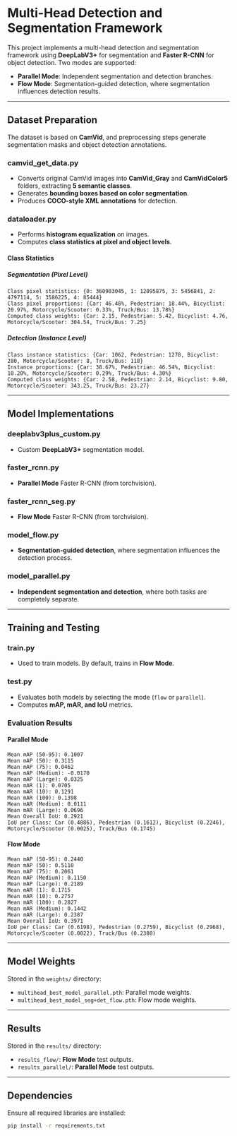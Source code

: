 # **Multi-Head Detection and Segmentation Framework**
This project implements a multi-head detection and segmentation framework using **DeepLabV3+** for segmentation and **Faster R-CNN** for object detection. Two modes are supported:

- **Parallel Mode**: Independent segmentation and detection branches.
- **Flow Mode**: Segmentation-guided detection, where segmentation influences detection results.

---

## **Dataset Preparation**
The dataset is based on **CamVid**, and preprocessing steps generate segmentation masks and object detection annotations.

### **camvid_get_data.py**
- Converts original CamVid images into **CamVid_Gray** and **CamVidColor5** folders, extracting **5 semantic classes**.
- Generates **bounding boxes based on color segmentation**.
- Produces **COCO-style XML annotations** for detection.

### **dataloader.py**
- Performs **histogram equalization** on images.
- Computes **class statistics at pixel and object levels**.

#### **Class Statistics**
##### **Segmentation (Pixel Level)**
    Class pixel statistics: {0: 360903045, 1: 12095875, 3: 5456841, 2: 4797114, 5: 3586225, 4: 85444} 
    Class pixel proportions: {Car: 46.48%, Pedestrian: 18.44%, Bicyclist: 20.97%, Motorcycle/Scooter: 0.33%, Truck/Bus: 13.78%} 
    Computed class weights: {Car: 2.15, Pedestrian: 5.42, Bicyclist: 4.76, Motorcycle/Scooter: 304.54, Truck/Bus: 7.25}

##### **Detection (Instance Level)**
    Class instance statistics: {Car: 1062, Pedestrian: 1278, Bicyclist: 280, Motorcycle/Scooter: 8, Truck/Bus: 118} 
    Instance proportions: {Car: 38.67%, Pedestrian: 46.54%, Bicyclist: 10.20%, Motorcycle/Scooter: 0.29%, Truck/Bus: 4.30%} 
    Computed class weights: {Car: 2.58, Pedestrian: 2.14, Bicyclist: 9.80, Motorcycle/Scooter: 343.25, Truck/Bus: 23.27}


---

## **Model Implementations**
### **deeplabv3plus_custom.py**
- Custom **DeepLabV3+** segmentation model.

### **faster_rcnn.py**
- **Parallel Mode** Faster R-CNN (from torchvision).

### **faster_rcnn_seg.py**
- **Flow Mode** Faster R-CNN (from torchvision).

### **model_flow.py**
- **Segmentation-guided detection**, where segmentation influences the detection process.

### **model_parallel.py**
- **Independent segmentation and detection**, where both tasks are completely separate.

---

## **Training and Testing**
### **train.py**
- Used to train models. By default, trains in **Flow Mode**.

### **test.py**
- Evaluates both models by selecting the mode (`flow` or `parallel`).
- Computes **mAP, mAR, and IoU** metrics.

### **Evaluation Results**
#### **Parallel Mode**
    Mean mAP (50-95): 0.1007
    Mean mAP (50): 0.3115
    Mean mAP (75): 0.0462
    Mean mAP (Medium): -0.0170
    Mean mAP (Large): 0.0325
    Mean mAR (1): 0.0705
    Mean mAR (10): 0.1291
    Mean mAR (100): 0.1398
    Mean mAR (Medium): 0.0111
    Mean mAR (Large): 0.0696
    Mean Overall IoU: 0.2921
    IoU per Class: Car (0.4886), Pedestrian (0.1612), Bicyclist (0.2246), Motorcycle/Scooter (0.0025), Truck/Bus (0.1745)
#### **Flow Mode**


    Mean mAP (50-95): 0.2440
    Mean mAP (50): 0.5110
    Mean mAP (75): 0.2061
    Mean mAP (Medium): 0.1150
    Mean mAP (Large): 0.2189
    Mean mAR (1): 0.1715
    Mean mAR (10): 0.2757
    Mean mAR (100): 0.2827
    Mean mAR (Medium): 0.1442
    Mean mAR (Large): 0.2387
    Mean Overall IoU: 0.3971
    IoU per Class: Car (0.6198), Pedestrian (0.2759), Bicyclist (0.2968), Motorcycle/Scooter (0.0022), Truck/Bus (0.2380)

---

## **Model Weights**
Stored in the `weights/` directory:
- `multihead_best_model_parallel.pth`: Parallel mode weights.
- `multihead_best_model_seg+det_flow.pth`: Flow mode weights.

---

## **Results**
Stored in the `results/` directory:
- `results_flow/`: **Flow Mode** test outputs.
- `results_parallel/`: **Parallel Mode** test outputs.

---

## **Dependencies**
Ensure all required libraries are installed:
```bash
pip install -r requirements.txt
